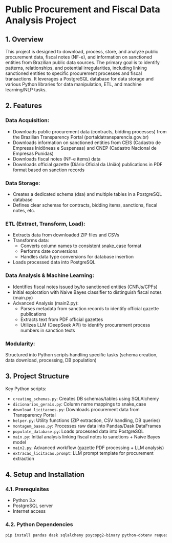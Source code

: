 # Public Procurement and Fiscal Data Analysis Project

## 1. Overview
This project is designed to download, process, store, and analyze public procurement data, fiscal notes (NF-e), and information on sanctioned entities from Brazilian public data sources. The primary goal is to identify patterns, relationships, and potential irregularities, including linking sanctioned entities to specific procurement processes and fiscal transactions. It leverages a PostgreSQL database for data storage and various Python libraries for data manipulation, ETL, and machine learning/NLP tasks.

## 2. Features
### Data Acquisition:
- Downloads public procurement data (contracts, bidding processes) from the Brazilian Transparency Portal (portaldatransparencia.gov.br)
- Downloads information on sanctioned entities from CEIS (Cadastro de Empresas Inidôneas e Suspensas) and CNEP (Cadastro Nacional de Empresas Punidas)
- Downloads fiscal notes (NF-e items) data
- Downloads official gazette (Diário Oficial da União) publications in PDF format based on sanction records

### Data Storage:
- Creates a dedicated schema (dsa) and multiple tables in a PostgreSQL database
- Defines clear schemas for contracts, bidding items, sanctions, fiscal notes, etc.

### ETL (Extract, Transform, Load):
- Extracts data from downloaded ZIP files and CSVs
- Transforms data:
  - Converts column names to consistent snake_case format
  - Performs date conversions
  - Handles data type conversions for database insertion
- Loads processed data into PostgreSQL

### Data Analysis & Machine Learning:
- Identifies fiscal notes issued by/to sanctioned entities (CNPJs/CPFs)
- Initial exploration with Naive Bayes classifier to distinguish fiscal notes (main.py)
- Advanced Analysis (main2.py):
  - Parses metadata from sanction records to identify official gazette publications
  - Extracts text from PDF official gazettes
  - Utilizes LLM (DeepSeek API) to identify procurement process numbers in sanction texts

### Modularity:
Structured into Python scripts handling specific tasks (schema creation, data download, processing, DB population)

## 3. Project Structure
Key Python scripts:
- `creating_schemas.py`: Creates DB schemas/tables using SQLAlchemy
- `dicionarios_gerais.py`: Column name mappings to snake_case
- `download_licitacoes.py`: Downloads procurement data from Transparency Portal
- `helper.py`: Utility functions (ZIP extraction, CSV handling, DB queries)
- `montagem_bases.py`: Processes raw data into Pandas/Dask DataFrames
- `populate_database.py`: Loads processed data into PostgreSQL
- `main.py`: Initial analysis linking fiscal notes to sanctions + Naive Bayes model
- `main2.py`: Advanced workflow (gazette PDF processing + LLM analysis)
- `extracao_licitacao.prompt`: LLM prompt template for procurement extraction

## 4. Setup and Installation
### 4.1. Prerequisites
- Python 3.x
- PostgreSQL server
- Internet access

### 4.2. Python Dependencies
```bash
pip install pandas dask sqlalchemy psycopg2-binary python-dotenv requests pdfplumber openai scikit-learn numpy tqdm
